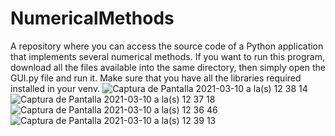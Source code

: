 # NumericalMethods
A repository where you can access the source code of a Python application that implements several numerical methods.
If you want to run this program, download all the files available into the same directory, then simply open the GUI.py file and run it. Make sure that you have all the libraries required installed in your venv.
![Captura de Pantalla 2021-03-10 a la(s) 12 38 14](https://user-images.githubusercontent.com/22695707/110679941-a8656d00-819d-11eb-9d7d-69bf12478aec.png)
![Captura de Pantalla 2021-03-10 a la(s) 12 37 18](https://user-images.githubusercontent.com/22695707/110679958-ac918a80-819d-11eb-8480-0d77e603713a.png)
![Captura de Pantalla 2021-03-10 a la(s) 12 36 46](https://user-images.githubusercontent.com/22695707/110679972-b0bda800-819d-11eb-8473-e6fbe50fb05d.png)
![Captura de Pantalla 2021-03-10 a la(s) 12 39 13](https://user-images.githubusercontent.com/22695707/110679984-b3b89880-819d-11eb-91b7-3540e9363692.png)
